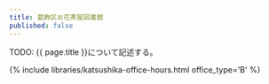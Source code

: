 ```yaml
---
title: 葛飾区お花茶屋図書館
published: false
---
```


TODO: {{ page.title }}について記述する。

{% include libraries/katsushika-office-hours.html office_type='B' %}
